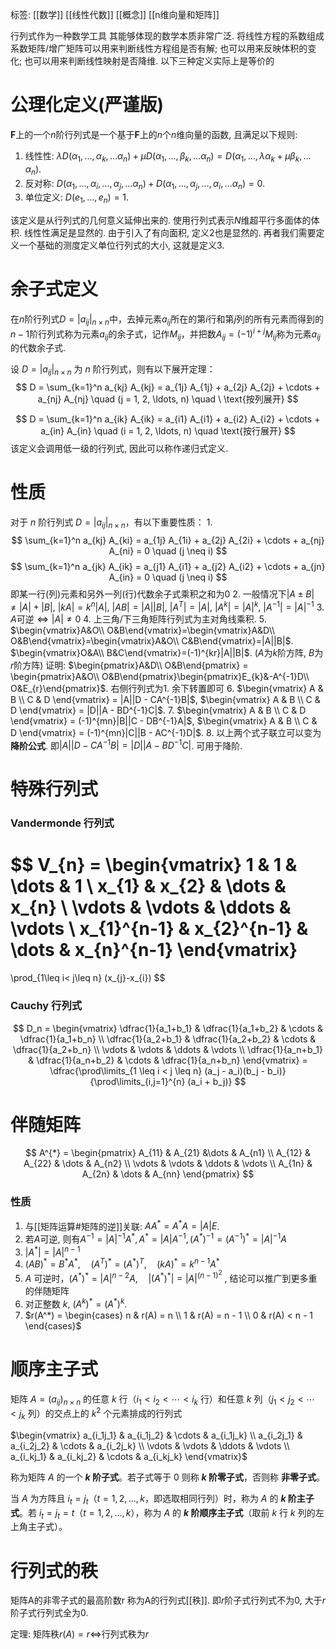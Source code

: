 标签: [[数学]] [[线性代数]] [[概念]] [[n维向量和矩阵]]

行列式作为一种数学工具 其能够体现的数学本质非常广泛. 将线性方程的系数组成系数矩阵/增广矩阵可以用来判断线性方程组是否有解; 也可以用来反映体积的变化; 也可以用来判断线性映射是否降维. 以下三种定义实际上是等价的

# 公理化定义(严谨版)

$\mathbf{F}$上的一个$n$阶行列式是一个基于$\mathbf{F}$上的$n$个$n$维向量的函数, 且满足以下规则: 
1. 线性性: $\lambda D(\alpha_{1},\dots,\alpha_{k},\dots\alpha_{n})+\mu D(\alpha_{1},\dots,\beta_{k},\dots\alpha_{n}) = D(\alpha_{1},\dots,\lambda\alpha_{k}+\mu\beta_{k},\dots\alpha_{n})$. 
2. 反对称: $D(\alpha_{1},\dots,\alpha_{i},\dots,\alpha_{j},\dots\alpha_{n})+D(\alpha_{1},\dots,\alpha_{j},\dots,\alpha_{i},\dots\alpha_{n})=0$. 
3. 单位定义: $D(e_{1},\dots,e_{n})=1$. 

该定义是从行列式的几何意义延伸出来的. 使用行列式表示$N$维超平行多面体的体积. 线性性满足是显然的. 由于引入了有向面积, 定义2也是显然的. 再者我们需要定义一个基础的测度定义单位行列式的大小, 这就是定义3. 

# 余子式定义

在$n$阶行列式$D = |a_{ij}|_{n×n}$中，去掉元素$a_{ij}$所在的第$i$行和第$j$列的所有元素而得到的$n-1$阶行列式称为元素$a_{ij}$的余子式，记作$M_{ij}$，并把数$A_{ij}=(-1)^{i+j}M_{ij}$称为元素$a_{ij}$的代数余子式.

设 $D = |a_{ij}|_{n \times n}$ 为 $n$ 阶行列式，则有以下展开定理：
$$
D = \sum_{k=1}^n a_{kj} A_{kj} = a_{1j} A_{1j} + a_{2j} A_{2j} + \cdots + a_{nj} A_{nj} 
\quad (j = 1, 2, \ldots, n) \quad \ \text{按列展开}
$$

$$
D = \sum_{k=1}^n a_{ik} A_{ik} = a_{i1} A_{i1} + a_{i2} A_{i2} + \cdots + a_{in} A_{in} 
\quad (i = 1, 2, \ldots, n) \quad \text{按行展开}
$$
该定义会调用低一级的行列式, 因此可以称作递归式定义. 

# 性质

对于 $n$ 阶行列式 $D = |a_{ij}|_{n \times n}$，有以下重要性质：
1. 
$$
\sum_{k=1}^n a_{kj} A_{ki} = a_{1j} A_{1i} + a_{2j} A_{2i} + \cdots + a_{nj} A_{ni} = 0 \quad (j \neq i) 
$$ $$
\sum_{k=1}^n a_{jk} A_{ik} = a_{j1} A_{i1} + a_{j2} A_{i2} + \cdots + a_{jn} A_{in} = 0 \quad (j \neq i)
$$
	即某一行(列)元素和另外一列(行)代数余子式乘积之和为0
2. 一般情况下$|A\pm B|\neq|A|+|B|$, $|kA|=k^{n}|A|$, $|AB|=|A||B|$, $|A^{T}|=|A|$, $|A^{k}|=|A|^{k}$, $|A^{-1}|=|A|^{-1}$
3. $A\text{可逆}\iff|A|\neq0$
4. 上三角/下三角矩阵行列式为主对角线乘积. 
5. $\begin{vmatrix}A&O\\ O&B\end{vmatrix}=\begin{vmatrix}A&D\\ O&B\end{vmatrix}=\begin{vmatrix}A&O\\ C&B\end{vmatrix}=|A||B|$. $\begin{vmatrix}O&A\\ B&C\end{vmatrix}=(-1)^{kr}|A||B|$. ($A$为$k$阶方阵, $B$为$r$阶方阵)
	证明: $\begin{pmatrix}A&D\\ O&B\end{pmatrix} = \begin{pmatrix}A&O\\ O&B\end{pmatrix}\begin{pmatrix}E_{k}&-A^{-1}D\\ O&E_{r}\end{pmatrix}$. 右侧行列式为$1$. 余下转置即可
6. $\begin{vmatrix} A & B \\ C & D \end{vmatrix} = |A||D - CA^{-1}B|$, $\begin{vmatrix} A & B \\ C & D \end{vmatrix} = |D||A - BD^{-1}C|$. 
7. $\begin{vmatrix} A & B \\ C & D \end{vmatrix} = (-1)^{mn}|B||C - DB^{-1}A|$, $\begin{vmatrix} A & B \\ C & D \end{vmatrix} = (-1)^{mn}|C||B - AC^{-1}D|$. 
8. 以上两个式子联立可以变为**降阶公式**. 即$|A||D - CA^{-1}B|=|D||A - BD^{-1}C|$. 可用于降阶. 

# 特殊行列式

### Vandermonde 行列式

$$
V_{n} = 
\begin{vmatrix}
1 & 1 & \dots & 1 \\
x_{1} & x_{2} & \dots & x_{n} \\
\vdots & \vdots & \ddots & \vdots \\
x_{1}^{n-1} & x_{2}^{n-1} & \dots & x_{n}^{n-1}
\end{vmatrix}
=
\prod_{1\leq i< j\leq n}  (x_{j}-x_{i})
$$
### Cauchy 行列式

$$
D_n = \begin{vmatrix} \dfrac{1}{a_1+b_1} & \dfrac{1}{a_1+b_2} & \cdots & \dfrac{1}{a_1+b_n} \\ \dfrac{1}{a_2+b_1} & \dfrac{1}{a_2+b_2} & \cdots & \dfrac{1}{a_2+b_n} \\ \vdots & \vdots & \ddots & \vdots \\ \dfrac{1}{a_n+b_1} & \dfrac{1}{a_n+b_2} & \cdots & \dfrac{1}{a_n+b_n} \end{vmatrix} = \dfrac{\prod\limits_{1 \leq i < j \leq n} (a_j - a_i)(b_j - b_i)}{\prod\limits_{i,j=1}^{n} (a_i + b_j)}
$$

# 伴随矩阵

$$
A^{*} = 
\begin{pmatrix}
A_{11} & A_{21} &\dots & A_{n1} \\
A_{12} & A_{22} & \dots & A_{n2} \\
\vdots & \vdots & \ddots  & \vdots \\
A_{1n} & A_{2n} & \dots & A_{nn} 
\end{pmatrix}
$$
### 性质

1. 与[[矩阵运算#矩阵的逆]]关联: $AA^{*}=A^{*}A=|A|E$. 
2. 若$A$可逆, 则有$A^{-1}=|A|^{-1}A^{*}, A^{*}=|A|A^{-1}, (A^{*})^{-1}=(A^{-1})^{*}=|A|^{-1}A$
3. $|A^{*}|=|A|^{n-1}$
4. $(AB)^* = B^*A^*, \quad (A^T)^* = (A^*)^T, \quad (kA)^* = k^{n-1}A^*$  
5. $A$ 可逆时，$(A^*)^* = |A|^{n-2}A, \quad |(A^*)^*| = |A|^{(n-1)^2}$  , 结论可以推广到更多重的伴随矩阵
6. 对正整数 $k$, $(A^k)^* = (A^*)^k$.
7. $r(A^*) = \begin{cases} n & r(A) = n \\ 1 & r(A) = n - 1 \\ 0 & r(A) < n - 1 \end{cases}$

# 顺序主子式

矩阵 $A = (a_{ij})_{n \times n}$ 的任意 $k$ 行（$i_1 < i_2 < \cdots < i_k$ 行）和任意 $k$ 列（$j_1 < j_2 < \cdots < j_k$ 列）的交点上的 $k^2$ 个元素排成的行列式

$\begin{vmatrix} a_{i_1j_1} & a_{i_1j_2} & \cdots & a_{i_1j_k} \\ a_{i_2j_1} & a_{i_2j_2} & \cdots & a_{i_2j_k} \\ \vdots & \vdots & \ddots & \vdots \\ a_{i_kj_1} & a_{i_kj_2} & \cdots & a_{i_kj_k} \end{vmatrix}$

称为矩阵 $A$ 的一个 **$k$ 阶子式**。若子式等于 $0$ 则称 **$k$ 阶零子式**，否则称 **非零子式**。

当 $A$ 为方阵且 $i_t = j_t$（$t = 1, 2, \ldots, k$，即选取相同行列）时，称为 $A$ 的 **$k$ 阶主子式**。若 $i_t = j_t = t$（$t = 1, 2, \ldots, k$），称为 $A$ 的 **$k$ 阶顺序主子式**（取前 $k$ 行 $k$ 列的左上角主子式）。

# 行列式的秩

矩阵A的非零子式的最高阶数r 称为A的行列式[[秩]]. 即$r$阶子式行列式不为0, 大于$r$阶子式行列式全为0. 

定理: 矩阵秩$r(A)=r$$\iff$行列式秩为$r$